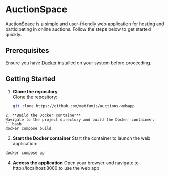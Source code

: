# AuctionSpace

AuctionSpace is a simple and user-friendly web application for hosting and participating in online auctions. Follow the steps below to get started quickly. 

## Prerequisites
Ensure you have [Docker](https://www.docker.com/) installed on your system before proceeding.

## Getting Started

1. **Clone the repository**  
   Clone the repository:
   ```bash
   git clone https://github.com/matfumis/auctions-webapp

  ```
2. **Build the Docker container**
  Navigate to the project directory and build the Docker container:
  ```bash
  docker compose build
  ```
3. **Start the Docker container**
  Start the container to launch the web application:
  ```bash
  docker compose up
  ```
4. **Access the application**
Open your browser and navigate to http://localhost:8000 to use the web app